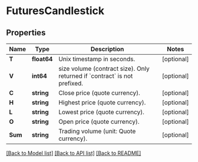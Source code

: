 # FuturesCandlestick

## Properties

Name | Type | Description | Notes
------------ | ------------- | ------------- | -------------
**T** | **float64** | Unix timestamp in seconds. | [optional] 
**V** | **int64** | size volume (contract size). Only returned if &#x60;contract&#x60; is not prefixed. | [optional] 
**C** | **string** | Close price (quote currency). | [optional] 
**H** | **string** | Highest price (quote currency). | [optional] 
**L** | **string** | Lowest price (quote currency). | [optional] 
**O** | **string** | Open price (quote currency). | [optional] 
**Sum** | **string** | Trading volume (unit: Quote currency). | [optional] 

[[Back to Model list]](../README.md#documentation-for-models) [[Back to API list]](../README.md#documentation-for-api-endpoints) [[Back to README]](../README.md)


